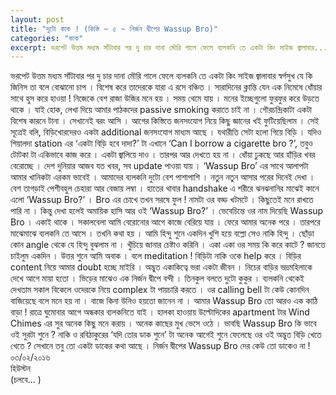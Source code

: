 ```yaml
---
layout: post
title: "দুটো কাক ! (কিস্তি ~ ৫ ~ নির্জন দ্বীপের Wassup Bro)"
categories: "কাক"
excerpt: ভরপেট উত্তম মধ্যম সাঁটাবার পর দু চার দানা মৌরি গালে ফেলে ব্যলকনি তে একটা কিং সাইজ জ্বালাবার...
---
```


ভরপেট উত্তম মধ্যম সাঁটাবার পর দু চার দানা মৌরি গালে ফেলে ব্যলকনি তে একটা কিং সাইজ জ্বালাবার স্বর্গসুখ যে কি জিনিস তা বলে বোঝানো চাপ । বিশেষ করে তাদেরকে যারা এ রসে বঞ্চিত । সারাদিনের ক্লান্তি যেন এক নিমেষে ধোঁয়ার সাথে হুস করে হাওয়া ! নিজেকে বেশ রাজা উজির মনে হয় । সময় থেমে যায় । মনের ইচ্ছেগুলো ফুরফুর করে উড়তে থাকে ।
যাই হোক, লেখা দিয়ে আমার পাঠকদের passive smoking করাতে চাই না । গৌরচন্দ্রিকাটা একটা বিশেষ কারনে টানা । সেখানেই বরং আসি ।
আগের কিস্তিতে জনসংযোগ নিয়ে কিছু জ্ঞানের খই ফুটিয়েছিলাম । সেই সূত্রেই বলি, বিড়িখোরদেরও একটা additional জনসংযোগ মাধ্যম আছে । যথারীতি সেটা হলো গিয়ে বিড়ি । যদিও শিয়ালদা station এর ‘একটা বিড়ি হবে দাদা?’ টা এখানে ‘Can I borrow a cigarette bro ?’, তবুও টোটকা টা একিভাবে কাজ করে । একটা জ্বালিয়ে দাও । তারপর আর দেখতে হয় না । ধোঁয়া ঢুকছে আর হাঁড়ির খবর বেরোচ্ছে । দেশ দুনিয়ার আজব যত খবর, সব update পাওয়া যায় ।
‘Wassup Bro’ এর সাথে আলাপটা আমার খানিকটা এরকম ভাবেই । আমাদের ব্যলকনি দুটো বেশ পাশাপাশি । নতুন নতুন আসার পরের দিনেই দেখা । বেশ তাগড়াই পেশীবহুল চেহারা আর বেজায় লম্বা । হাতের থাবার handshake এ শরীরে ঝনঝনানির মাঝেই কানে এলো ‘Wassup Bro?’ । Bro এর চোখে তখন সরষে ফুল !
নামটা ওর বড্ড খটমটে । কিছুতেই মনে রাখতে পারি না । কিন্তু দেখা হলেই অমায়িক হাসি আর ওই ‘Wassup Bro?’ । ভেবেচিন্তে ওর নাম দিয়েছি Wassup Bro । একাই থাকে । সকালবেলা আমি বেরোনোর আগে কাজে বেরিয়ে যায় । ফেরে আমার অনেক পরে । তারপরে মাঝেমাঝে ব্যলকনি তে আসে । তখনি কথা হয় ।
আমি হিন্দু শুনে একদিন খুশি হয়ে বল্লো সেও নাকি হিন্দু । ছোঁড়া কোন angle থেকে যে হিন্দু বুঝলাম না । খুঁচিয়ে জানার চেষ্টাও করিনি । একা একা ওর সময় কি করে কাটে ? জানতে চাইলুম একদিন । উত্তর শুনে আমি অবাক । বলে meditation ! বিড়িটা নাকি ওকে help করে । বিড়ির content নিয়ে আমার doubt হচ্ছে মাইরি ।
অদ্ভুত একাকিত্বে ভরা একটা জীবন । নিচের বাড়ির ভদ্রমহিলাকে দেখে আগে মায়া হতো । ভিড়ের মাঝেও এক নির্জন দ্বীপে বন্দী । তিনকুল বলতে দুটো কুকুর । ব্যলকনি থেকেই দেখতাম সকাল বিকেলে ওদেরকে নিয়ে complex টা পায়চারি করতে । ওর calling bell টা কেউ কোনদিন বাজিয়েছে বলে মনে হয় না । বাজে কিনা উনিও হয়তো জানেন না । আমার Wassup Bro তো আরও এক কাঠি বাড়া !
রাত্রে ঘুমোবার আগে অন্ধকার ব্যলকনিতে যাই । হালকা হাওয়ায় উল্টোদিকের apartment টার Wind Chimes এর সুর অনেক কিছু মনে করায় । অনেক কাছের মুখ ভেসে ওঠে ।
ভাবছি Wassup Bro কি ভাবে ওই সুরটা শুনে ? নাকি ও রবিঠাকুরের ‘যদি তোর ডাক শুনে’ টা অনেক আগেই শুনে ফেলেছে ওর ওই অদ্ভুত বিড়ি খেতে খেতে ? সেখানে তবু তো একটা ডাকের কথা আছে । নির্জন দ্বীপের Wassup Bro দের কেউ তো ডাকেও না !<br/>
০৩/০২/২০১৬<br/>
হিউস্টন<br/>
(চলবে... )